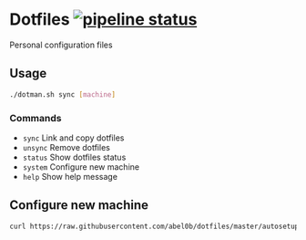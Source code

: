 # Dotfiles [![pipeline status](https://gitlab.com/abel0b/dotfiles/badges/master/pipeline.svg)](https://gitlab.com/abel0b/dotfiles/commits/master)
Personal configuration files

## Usage
```bash
./dotman.sh sync [machine]
```

### Commands
- `sync`    Link and copy dotfiles
- `unsync`  Remove dotfiles
- `status`  Show dotfiles status
- `system`  Configure new machine
- `help`    Show help message

## Configure new machine
```bash
curl https://raw.githubusercontent.com/abel0b/dotfiles/master/autosetup.sh | bash -
```
